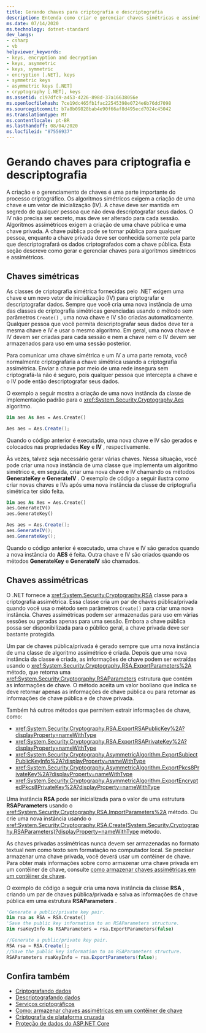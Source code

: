 ```yaml
---
title: Gerando chaves para criptografia e descriptografia
description: Entenda como criar e gerenciar chaves simétricas e assimétricas para criptografia e descriptografia no .NET.
ms.date: 07/14/2020
ms.technology: dotnet-standard
dev_langs:
- csharp
- vb
helpviewer_keywords:
- keys, encryption and decryption
- keys, asymmetric
- keys, symmetric
- encryption [.NET], keys
- symmetric keys
- asymmetric keys [.NET]
- cryptography [.NET], keys
ms.assetid: c197dfc9-a453-4226-898d-37a16638056e
ms.openlocfilehash: 7ce19dc465fb1fac22545398e0724e6b76dd7098
ms.sourcegitcommit: b7a8b09828bab4e90f66af8d495ecd7024c45042
ms.translationtype: MT
ms.contentlocale: pt-BR
ms.lasthandoff: 08/04/2020
ms.locfileid: "87556937"
---
```

# <a name="generating-keys-for-encryption-and-decryption"></a>Gerando chaves para criptografia e descriptografia
A criação e o gerenciamento de chaves é uma parte importante do processo criptográfico. Os algoritmos simétricos exigem a criação de uma chave e um vetor de inicialização (IV). A chave deve ser mantida em segredo de qualquer pessoa que não deva descriptografar seus dados. O IV não precisa ser secreto, mas deve ser alterado para cada sessão. Algoritmos assimétricos exigem a criação de uma chave pública e uma chave privada. A chave pública pode se tornar pública para qualquer pessoa, enquanto a chave privada deve ser conhecida somente pela parte que descriptografará os dados criptografados com a chave pública. Esta seção descreve como gerar e gerenciar chaves para algoritmos simétricos e assimétricos.  
  
## <a name="symmetric-keys"></a>Chaves simétricas  
 As classes de criptografia simétrica fornecidas pelo .NET exigem uma chave e um novo vetor de inicialização (IV) para criptografar e descriptografar dados. Sempre que você cria uma nova instância de uma das classes de criptografia simétricas gerenciadas usando o método sem parâmetros `Create()` , uma nova chave e IV são criadas automaticamente. Qualquer pessoa que você permita descriptografar seus dados deve ter a mesma chave e IV e usar o mesmo algoritmo. Em geral, uma nova chave e IV devem ser criadas para cada sessão e nem a chave nem o IV devem ser armazenados para uso em uma sessão posterior.  
  
 Para comunicar uma chave simétrica e um IV a uma parte remota, você normalmente criptografaria a chave simétrica usando a criptografia assimétrica. Enviar a chave por meio de uma rede insegura sem criptografá-la não é seguro, pois qualquer pessoa que intercepta a chave e o IV pode então descriptografar seus dados.  
  
 O exemplo a seguir mostra a criação de uma nova instância da classe de implementação padrão para o <xref:System.Security.Cryptography.Aes> algoritmo.  
  
```vb  
Dim aes As Aes = Aes.Create()  
```  
  
```csharp  
Aes aes = Aes.Create();  
```  
  
 Quando o código anterior é executado, uma nova chave e IV são gerados e colocados nas propriedades **Key** e **IV** , respectivamente.  
  
 Às vezes, talvez seja necessário gerar várias chaves. Nessa situação, você pode criar uma nova instância de uma classe que implementa um algoritmo simétrico e, em seguida, criar uma nova chave e IV chamando os métodos **GenerateKey** e **GenerateIV** . O exemplo de código a seguir ilustra como criar novas chaves e IVs após uma nova instância da classe de criptografia simétrica ter sido feita.  
  
```vb  
Dim aes As Aes = Aes.Create()  
aes.GenerateIV()  
aes.GenerateKey()  
```  
  
```csharp  
Aes aes = Aes.Create();  
aes.GenerateIV();  
aes.GenerateKey();  
```  
  
 Quando o código anterior é executado, uma chave e IV são gerados quando a nova instância do **AES** é feita. Outra chave e IV são criados quando os métodos **GenerateKey** e **GenerateIV** são chamados.
  
## <a name="asymmetric-keys"></a>Chaves assimétricas

 O .NET fornece a <xref:System.Security.Cryptography.RSA> classe para a criptografia assimétrica. Essa classe cria um par de chaves pública/privada quando você usa o método sem parâmetros `Create()` para criar uma nova instância. Chaves assimétricas podem ser armazenadas para uso em várias sessões ou geradas apenas para uma sessão. Embora a chave pública possa ser disponibilizada para o público geral, a chave privada deve ser bastante protegida.  
  
 Um par de chaves pública/privada é gerado sempre que uma nova instância de uma classe de algoritmo assimétrico é criada. Depois que uma nova instância da classe é criada, as informações de chave podem ser extraídas usando o <xref:System.Security.Cryptography.RSA.ExportParameters%2A> método, que retorna uma <xref:System.Security.Cryptography.RSAParameters> estrutura que contém as informações de chave. O método aceita um valor booliano que indica se deve retornar apenas as informações de chave pública ou para retornar as informações de chave pública e de chave privada.

Também há outros métodos que permitem extrair informações de chave, como:

* <xref:System.Security.Cryptography.RSA.ExportRSAPublicKey%2A?displayProperty=nameWithType>
* <xref:System.Security.Cryptography.RSA.ExportRSAPrivateKey%2A?displayProperty=nameWithType>
* <xref:System.Security.Cryptography.AsymmetricAlgorithm.ExportSubjectPublicKeyInfo%2A?displayProperty=nameWithType>
* <xref:System.Security.Cryptography.AsymmetricAlgorithm.ExportPkcs8PrivateKey%2A?displayProperty=nameWithType>
* <xref:System.Security.Cryptography.AsymmetricAlgorithm.ExportEncryptedPkcs8PrivateKey%2A?displayProperty=nameWithType>

Uma instância **RSA** pode ser inicializada para o valor de uma estrutura **RSAParameters** usando o <xref:System.Security.Cryptography.RSA.ImportParameters%2A> método. Ou crie uma nova instância usando o <xref:System.Security.Cryptography.RSA.Create(System.Security.Cryptography.RSAParameters)?displayProperty=nameWithType> método.  
  
 As chaves privadas assimétricas nunca devem ser armazenadas no formato textual nem como texto sem formatação no computador local. Se precisar armazenar uma chave privada, você deverá usar um contêiner de chave. Para obter mais informações sobre como armazenar uma chave privada em um contêiner de chave, consulte [como armazenar chaves assimétricas em um contêiner de chave](how-to-store-asymmetric-keys-in-a-key-container.md).  
  
 O exemplo de código a seguir cria uma nova instância da classe **RSA** , criando um par de chaves pública/privada e salva as informações de chave pública em uma estrutura **RSAParameters** .  
  
```vb  
'Generate a public/private key pair.  
Dim rsa as RSA = RSA.Create()  
'Save the public key information to an RSAParameters structure.  
Dim rsaKeyInfo As RSAParameters = rsa.ExportParameters(false)  
```  
  
```csharp  
//Generate a public/private key pair.  
RSA rsa = RSA.Create();  
//Save the public key information to an RSAParameters structure.  
RSAParameters rsaKeyInfo = rsa.ExportParameters(false);  
```  
  
## <a name="see-also"></a>Confira também

- [Criptografando dados](encrypting-data.md)
- [Descriptografando dados](decrypting-data.md)
- [Serviços criptográficos](cryptographic-services.md)
- [Como: armazenar chaves assimétricas em um contêiner de chave](how-to-store-asymmetric-keys-in-a-key-container.md)
- [Criptografia de plataforma cruzada](cross-platform-cryptography.md)
- [Proteção de dados do ASP.NET Core](/aspnet/core/security/data-protection/introduction)
